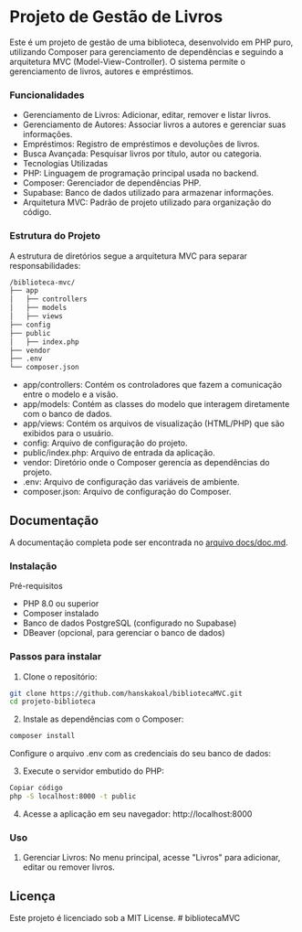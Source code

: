 
# Projeto de Gestão de Livros
Este é um projeto de gestão de uma biblioteca, desenvolvido em PHP puro, utilizando Composer para gerenciamento de dependências e seguindo a arquitetura MVC (Model-View-Controller). O sistema permite o gerenciamento de livros, autores e empréstimos.

### Funcionalidades
- Gerenciamento de Livros: Adicionar, editar, remover e listar livros.
- Gerenciamento de Autores: Associar livros a autores e gerenciar suas informações.
- Empréstimos: Registro de empréstimos e devoluções de livros.
- Busca Avançada: Pesquisar livros por título, autor ou categoria.
- Tecnologias Utilizadas
- PHP: Linguagem de programação principal usada no backend.
- Composer: Gerenciador de dependências PHP.
- Supabase: Banco de dados utilizado para armazenar informações.
- Arquitetura MVC: Padrão de projeto utilizado para organização do código.
### Estrutura do Projeto
A estrutura de diretórios segue a arquitetura MVC para separar responsabilidades:

```bash
/biblioteca-mvc/
├── app
│   ├── controllers
│   ├── models
│   ├── views
├── config
├── public
│   ├── index.php
├── vendor
├── .env
└── composer.json
```
- app/controllers: Contém os controladores que fazem a comunicação entre o modelo e a visão.
- app/models: Contém as classes do modelo que interagem diretamente com o banco de dados.
- app/views: Contém os arquivos de visualização (HTML/PHP) que são exibidos para o usuário.
- config: Arquivo de configuração do projeto.
- public/index.php: Arquivo de entrada da aplicação.
- vendor: Diretório onde o Composer gerencia as dependências do projeto.
- .env: Arquivo de configuração das variáveis de ambiente.
- composer.json: Arquivo de configuração do Composer.

## Documentação

A documentação completa pode ser encontrada no [arquivo docs/doc.md](docs/documento.md).

### Instalação
Pré-requisitos
- PHP 8.0 ou superior
- Composer instalado
- Banco de dados PostgreSQL (configurado no Supabase)
- DBeaver (opcional, para gerenciar o banco de dados)
### Passos para instalar
1. Clone o repositório:

```bash
git clone https://github.com/hanskakoal/bibliotecaMVC.git
cd projeto-biblioteca
```
2. Instale as dependências com o Composer:

```bash
composer install
```
Configure o arquivo .env com as credenciais do seu banco de dados:


3. Execute o servidor embutido do PHP:

```bash
Copiar código
php -S localhost:8000 -t public
```
4. Acesse a aplicação em seu navegador: http://localhost:8000

### Uso
1. Gerenciar Livros: No menu principal, acesse "Livros" para adicionar, editar ou remover livros.

## Licença
Este projeto é licenciado sob a MIT License.
#   b i b l i o t e c a M V C  
 